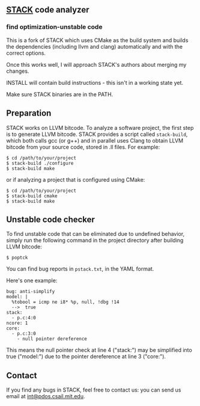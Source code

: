 [STACK](http://css.csail.mit.edu/stack/) code analyzer
----
### find optimization-unstable code

This is a fork of STACK which uses CMake as the build system and
builds the dependencies (including llvm and clang) automatically
and with the correct options.

Once this works well, I will approach STACK's authors about merging
my changes.

INSTALL will contain build instructions - this isn't in a working
state yet.

Make sure STACK binaries are in the PATH.


Preparation
-----------

STACK works on LLVM bitcode.  To analyze a software project, the
first step is to generate LLVM bitcode.  STACK provides a script
called `stack-build`, which both calls gcc (or g++) and in parallel
uses Clang to obtain LLVM bitcode from your source code, stored in
.ll files.  For example:

	$ cd /path/to/your/project
	$ stack-build ./configure
	$ stack-build make

or if analyzing a project that is configured using CMake:

	$ cd /path/to/your/project
	$ stack-build cmake
	$ stack-build make


Unstable code checker
---------------------

To find unstable code that can be eliminated due to undefined behavior,
simply run the following command in the project directory after building
LLVM bitcode:

	$ poptck

You can find bug reports in `pstack.txt`, in the YAML format.

Here's one example:

	bug: anti-simplify
	model: |
	  %tobool = icmp ne i8* %p, null, !dbg !14
	  -->  true
	stack: 
	  - p.c:4:0
	ncore: 1
	core: 
	  - p.c:3:0
	    - null pointer dereference

This means the null pointer check at line 4 ("stack:") may be simplified
into true ("model:") due to the pointer dereference at line 3 ("core:").


Contact
-------

If you find any bugs in STACK, feel free to contact us: you can send
us email at int@pdos.csail.mit.edu.
